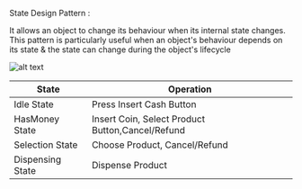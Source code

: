 State Design Pattern :

It allows an object to change its behaviour when its internal state changes. This pattern is particularly useful when an object's behaviour depends on its state & the state can change during the object's lifecycle 


![alt text](https://www.google.com/url?sa=i&url=https%3A%2F%2Fakhileshmj.medium.com%2Fgo-design-pattern-state-design-pattern-low-level-design-of-vending-machine-bad8b092cd94&psig=AOvVaw0LrRZvPP6VO86xOV7iK4gn&ust=1719579396651000&source=images&cd=vfe&opi=89978449&ved=0CBEQjRxqFwoTCOjprMvq-4YDFQAAAAAdAAAAABAE)

State  | Operation
------------- | -------------
Idle State  | Press Insert Cash Button
HasMoney State  | Insert Coin, Select Product Button,Cancel/Refund
Selection State  | Choose Product, Cancel/Refund
Dispensing State  | Dispense Product